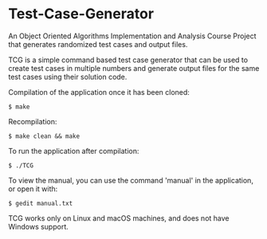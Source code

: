# Test-Case-Generator
An Object Oriented Algorithms Implementation and Analysis Course Project that generates randomized test cases and output files.

TCG is a simple command based test case generator that can be used to create test cases in multiple numbers and generate output files for the same test cases using their solution code.

Compilation of the application once it has been cloned:
```
$ make
```
Recompilation:
```
$ make clean && make
```

To run the application after compilation:
```
$ ./TCG
```

To view the manual, you can use the command 'manual' in the application, or open it with:
```
$ gedit manual.txt
```
TCG works only on Linux and macOS machines, and does not have Windows support.
